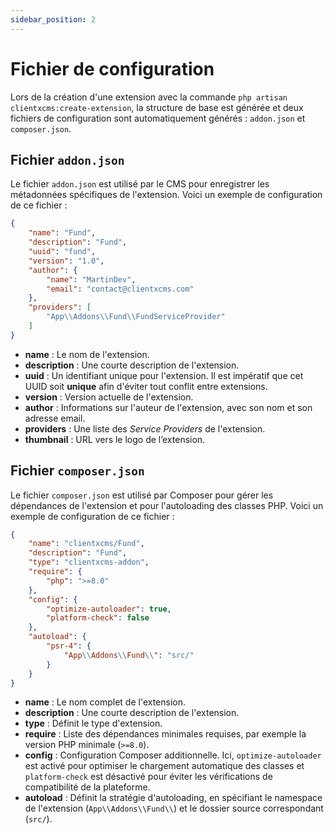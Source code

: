 ```yaml
---
sidebar_position: 2
---
```

# Fichier de configuration

Lors de la création d'une extension avec la commande `php artisan clientxcms:create-extension`, la structure de base est générée et deux fichiers de configuration sont automatiquement générés : `addon.json` et `composer.json`.

## Fichier `addon.json`

Le fichier `addon.json` est utilisé par le CMS pour enregistrer les métadonnées spécifiques de l'extension. Voici un exemple de configuration de ce fichier :

```json
{
    "name": "Fund",
    "description": "Fund",
    "uuid": "fund",
    "version": "1.0",
    "author": {
        "name": "MartinDev",
        "email": "contact@clientxcms.com"
    },
    "providers": [
        "App\\Addons\\Fund\\FundServiceProvider"
    ]
}
```

- **name** : Le nom de l'extension.
- **description** : Une courte description de l'extension.
- **uuid** : Un identifiant unique pour l'extension. Il est impératif que cet UUID soit **unique** afin d'éviter tout conflit entre extensions.
- **version** : Version actuelle de l'extension.
- **author** : Informations sur l'auteur de l'extension, avec son nom et son adresse email.
- **providers** : Une liste des *Service Providers* de l'extension.
- **thumbnail** : URL vers le logo de l’extension.

## Fichier `composer.json`

Le fichier `composer.json` est utilisé par Composer pour gérer les dépendances de l'extension et pour l'autoloading des classes PHP. Voici un exemple de configuration de ce fichier :

```json
{
    "name": "clientxcms/Fund",
    "description": "Fund",
    "type": "clientxcms-addon",
    "require": {
        "php": ">=8.0"
    },
    "config": {
        "optimize-autoloader": true,
        "platform-check": false
    },
    "autoload": {
        "psr-4": {
            "App\\Addons\\Fund\\": "src/"
        }
    }
}
```

- **name** : Le nom complet de l'extension.
- **description** : Une courte description de l'extension.
- **type** : Définit le type d'extension.
- **require** : Liste des dépendances minimales requises, par exemple la version PHP minimale (`>=8.0`).
- **config** : Configuration Composer additionnelle. Ici, `optimize-autoloader` est activé pour optimiser le chargement automatique des classes et `platform-check` est désactivé pour éviter les vérifications de compatibilité de la plateforme.
- **autoload** : Définit la stratégie d'autoloading, en spécifiant le namespace de l'extension (`App\\Addons\\Fund\\`) et le dossier source correspondant (`src/`).
